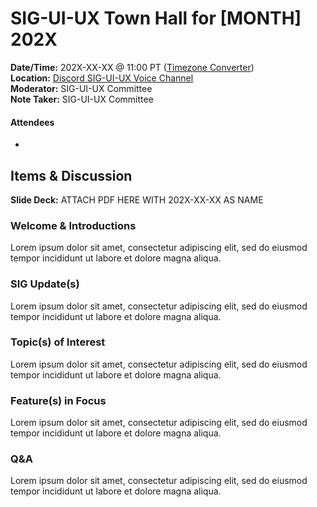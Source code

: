 # SIG-UI-UX Town Hall for [MONTH] 202X

**Date/Time:** 202X-XX-XX @ 11:00 PT ([Timezone Converter](https://www.timeanddate.com/worldclock/fixedtime.html?msg=TSC&iso=20221011T08&p1=234&ah=1))  
**Location:** [Discord SIG-UI-UX Voice Channel](https://discord.gg/Mc6jStmuMK)  
**Moderator:** SIG-UI-UX Committee  
**Note Taker:** SIG-UI-UX Committee  

#### Attendees
-

## Items & Discussion

**Slide Deck:** ATTACH PDF HERE WITH 202X-XX-XX AS NAME 

### Welcome & Introductions
Lorem ipsum dolor sit amet, consectetur adipiscing elit, sed do eiusmod tempor incididunt ut labore et dolore magna aliqua. 

### SIG Update(s)
Lorem ipsum dolor sit amet, consectetur adipiscing elit, sed do eiusmod tempor incididunt ut labore et dolore magna aliqua.

### Topic(s) of Interest
Lorem ipsum dolor sit amet, consectetur adipiscing elit, sed do eiusmod tempor incididunt ut labore et dolore magna aliqua.

### Feature(s) in Focus
Lorem ipsum dolor sit amet, consectetur adipiscing elit, sed do eiusmod tempor incididunt ut labore et dolore magna aliqua.

### Q&A
Lorem ipsum dolor sit amet, consectetur adipiscing elit, sed do eiusmod tempor incididunt ut labore et dolore magna aliqua. 
